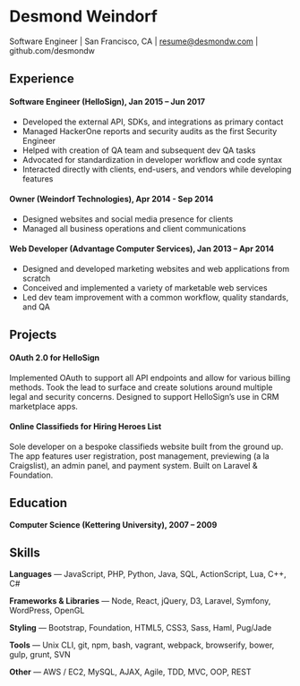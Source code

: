 # Desmond Weindorf
Software Engineer | San Francisco, CA | resume@desmondw.com | github.com/desmondw


## Experience

#### Software Engineer (HelloSign), Jan 2015 – Jun 2017
* Developed the external API, SDKs, and integrations as primary contact
* Managed HackerOne reports and security audits as the first Security Engineer
* Helped with creation of QA team and subsequent dev QA tasks
* Advocated for standardization in developer workflow and code syntax
* Interacted directly with clients, end-users, and vendors while developing features

#### Owner (Weindorf Technologies), Apr 2014 - Sep 2014
* Designed websites and social media presence for clients
* Managed all business operations and client communications

#### Web Developer (Advantage Computer Services), Jan 2013 – Apr 2014
* Designed and developed marketing websites and web applications from scratch
* Conceived and implemented a variety of marketable web services
* Led dev team improvement with a common workflow, quality standards, and QA


## Projects

#### OAuth 2.0 for HelloSign
Implemented OAuth to support all API endpoints and allow for various billing methods. Took the lead to surface and create solutions around multiple legal and security concerns. Designed to support HelloSign’s use in CRM marketplace apps.

#### Online Classifieds for Hiring Heroes List
Sole developer on a bespoke classifieds website built from the ground up. The app features user registration, post management, previewing (a la Craigslist), an admin panel, and payment system. Built on Laravel & Foundation.


## Education

__Computer Science (Kettering University), 2007 – 2009__


## Skills

__Languages__ — JavaScript, PHP, Python, Java, SQL, ActionScript, Lua, C++, C#

__Frameworks & Libraries__ — Node, React, jQuery, D3, Laravel, Symfony, WordPress, OpenGL

__Styling__ — Bootstrap, Foundation, HTML5, CSS3, Sass, Haml, Pug/Jade

__Tools__ — Unix CLI, git, npm, bash, vagrant, webpack, browserify, bower, gulp, grunt, SVN

__Other__ — AWS / EC2, MySQL, AJAX, Agile, TDD, MVC, OOP, REST
